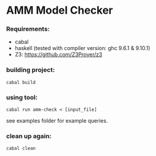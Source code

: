 # AMM Model Checker

### Requirements:

* cabal
* haskell (tested with compiler version: ghc 9.6.1 & 9.10.1)
* Z3: https://github.com/Z3Prover/z3

### building project:

```
cabal build
```

### using tool:
```
cabal run amm-check < [input_file]
```

see examples folder for example queries. 

### clean up again:

```
cabal clean
```
